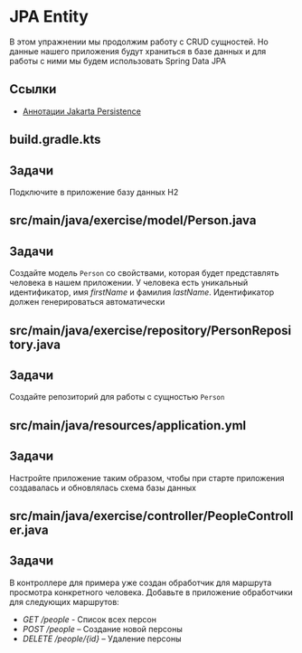 # JPA Entity

В этом упражнении мы продолжим работу с CRUD сущностей. Но данные нашего приложения будут храниться в базе данных и для работы с ними мы будем использовать Spring Data JPA

## Ссылки

* [Аннотации Jakarta Persistence](https://jakarta.ee/specifications/persistence/3.0/apidocs/jakarta.persistence/jakarta/persistence/package-summary)

## build.gradle.kts

## Задачи

Подключите в приложение базу данных H2

## src/main/java/exercise/model/Person.java

## Задачи

Создайте модель `Person` со свойствами, которая будет представлять человека в нашем приложении. У человека есть уникальный идентификатор, имя *firstName* и фамилия *lastName*. Идентификатор должен генерироваться автоматически

## src/main/java/exercise/repository/PersonRepository.java

## Задачи

Создайте репозиторий для работы с сущностью `Person`

## src/main/java/resources/application.yml

## Задачи

Настройте приложение таким образом, чтобы при старте приложения создавалась и обновлялась схема базы данных

## src/main/java/exercise/controller/PeopleController.java

## Задачи

В контроллере для примера уже создан обработчик для маршрута просмотра конкретного человека. Добавьте в приложение обработчики для следующих маршрутов:

* *GET /people* - Список всех персон
* *POST /people* – Создание новой персоны
* *DELETE /people/{id}* – Удаление персоны
